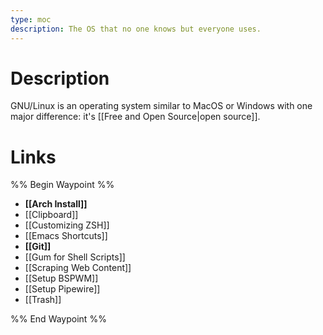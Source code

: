 ```yaml
---
type: moc
description: The OS that no one knows but everyone uses.
---
```


# Description
GNU/Linux is an operating system similar to MacOS or Windows with one major difference: it's [[Free and Open Source|open source]].

# Links
%% Begin Waypoint %%
- **[[Arch Install]]**
- [[Clipboard]]
- [[Customizing ZSH]]
- [[Emacs Shortcuts]]
- **[[Git]]**
- [[Gum for Shell Scripts]]
- [[Scraping Web Content]]
- [[Setup BSPWM]]
- [[Setup Pipewire]]
- [[Trash]]

%% End Waypoint %%
